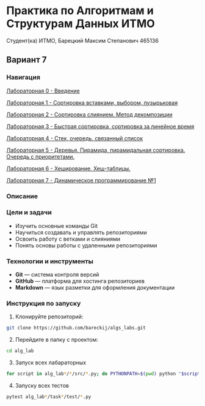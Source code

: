 # Практика по Алгоритмам и Cтруктурам Данных ИТМО

Студент(ка) ИТМО, Барецкий Максим Степанович 465136

## Вариант 7

### Навигация

[Лабораторная 0 - Введение](https://github.com/bareckij/algs_labs/tree/main/alg_lab0)

[Лабораторная 1 - Сортировка вставками, выбором, пузырьковая](https://github.com/bareckij/algs_labs/tree/main/alg_lab1)

[Лабораторная 2 - Сортировка слиянием. Метод декомпозиции](https://github.com/bareckij/algs_labs/tree/main/alg_lab2)

[Лабораторная 3 - Быстрая сортировка, сортировка за линейное время](https://github.com/bareckij/algs_labs/tree/main/alg_lab3)

[Лабораторная 4 - Стек, очередь, связанный список](https://github.com/bareckij/algs_labs/tree/main/alg_lab4)

[Лабораторная 5 - Деревья. Пирамида, пирамидальная сортировка. Очередь с приоритетами.](https://github.com/bareckij/algs_labs/tree/main/alg_lab5)

[Лабораторная 6 - Хеширование. Хеш-таблицы.](https://github.com/bareckij/algs_labs/tree/main/alg_lab6)

[Лабораторная 7 - Динамическое программирование №1](https://github.com/bareckij/algs_labs/tree/main/alg_lab7)

### Описание

### Цели и задачи

- Изучить основные команды Git
- Научиться создавать и управлять репозиториями
- Освоить работу с ветками и слияниями
- Понять основы работы с удаленными репозиториями

### Технологии и инструменты

- **Git** — система контроля версий
- **GitHub** — платформа для хостинга репозиториев
- **Markdown** — язык разметки для оформления документации

### Инструкция по запуску

1. Клонируйте репозиторий:

```bash
git clone https://github.com/bareckij/algs_labs.git
```

2. Перейдите в папку с проектом:

```bash
cd alg_lab
```

3. Запуск всех лабараторных

```bash
for script in alg_lab*/*/src/*.py; do PYTHONPATH=$(pwd) python "$script"; done
```

4. Запуску всех тестов

```bash
pytest alg_lab*/task*/test/*.py

```
